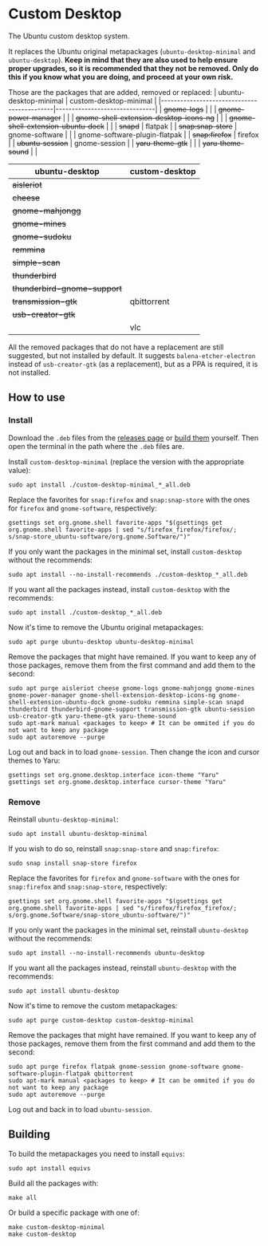 # Custom Desktop
The Ubuntu custom desktop system.

It replaces the Ubuntu original metapackages (`ubuntu-desktop-minimal` and `ubuntu-desktop`). **Keep in mind that they are also used to help ensure proper upgrades, so it is recommended that they not be removed. Only do this if you know what you are doing, and proceed at your own risk.**

Those are the packages that are added, removed or replaced:
| ubuntu-desktop-minimal                     | custom-desktop-minimal        |
|--------------------------------------------|-------------------------------|
| ~~gnome-logs~~                             |                               |
| ~~gnome-power-manager~~                    |                               |
| ~~gnome-shell-extension-desktop-icons-ng~~ |                               |
| ~~gnome-shell-extension-ubuntu-dock~~      |                               |
| ~~snapd~~                                  | flatpak                       |
| ~~snap:snap-store~~                        | gnome-software                |
|                                            | gnome-software-plugin-flatpak |
| ~~snap:firefox~~                           | firefox                       |
| ~~ubuntu-session~~                         | gnome-session                 |
| ~~yaru-theme-gtk~~                         |                               |
| ~~yaru-theme-sound~~                       |                               |

| ubuntu-desktop                | custom-desktop |
|-------------------------------|----------------|
| ~~aisleriot~~                 |                |
| ~~cheese~~                    |                |
| ~~gnome-mahjongg~~            |                |
| ~~gnome-mines~~               |                |
| ~~gnome-sudoku~~              |                |
| ~~remmina~~                   |                |
| ~~simple-scan~~               |                |
| ~~thunderbird~~               |                |
| ~~thunderbird-gnome-support~~ |                |
| ~~transmission-gtk~~          | qbittorrent    |
| ~~usb-creator-gtk~~           |                |
|                               | vlc            |

All the removed packages that do not have a replacement are still suggested, but not installed by default. It suggests `balena-etcher-electron` instead of `usb-creator-gtk` (as a replacement), but as a PPA is required, it is not installed.

## How to use
### Install
Download the `.deb` files from the [releases page](https://github.com/natanjunges/custom-desktop/releases) or [build them](#Building) yourself. Then open the terminal in the path where the `.deb` files are.

Install `custom-desktop-minimal` (replace the version with the appropriate value):
```shell
sudo apt install ./custom-desktop-minimal_*_all.deb
```

Replace the favorites for `snap:firefox` and `snap:snap-store` with the ones for `firefox` and `gnome-software`, respectively:
```shell
gsettings set org.gnome.shell favorite-apps "$(gsettings get org.gnome.shell favorite-apps | sed "s/firefox_firefox/firefox/; s/snap-store_ubuntu-software/org.gnome.Software/")"
```

If you only want the packages in the minimal set, install `custom-desktop` without the recommends:
```shell
sudo apt install --no-install-recommends ./custom-desktop_*_all.deb
```

If you want all the packages instead, install `custom-desktop` with the recommends:
```shell
sudo apt install ./custom-desktop_*_all.deb
```

Now it's time to remove the Ubuntu original metapackages:
```shell
sudo apt purge ubuntu-desktop ubuntu-desktop-minimal
```

Remove the packages that might have remained. If you want to keep any of those packages, remove them from the first command and add them to the second:
```shell
sudo apt purge aisleriot cheese gnome-logs gnome-mahjongg gnome-mines gnome-power-manager gnome-shell-extension-desktop-icons-ng gnome-shell-extension-ubuntu-dock gnome-sudoku remmina simple-scan snapd thunderbird thunderbird-gnome-support transmission-gtk ubuntu-session usb-creator-gtk yaru-theme-gtk yaru-theme-sound
sudo apt-mark manual <packages to keep> # It can be ommited if you do not want to keep any package
sudo apt autoremove --purge
```

Log out and back in to load `gnome-session`. Then change the icon and cursor themes to Yaru:
```shell
gsettings set org.gnome.desktop.interface icon-theme "Yaru"
gsettings set org.gnome.desktop.interface cursor-theme "Yaru"
```

### Remove
Reinstall `ubuntu-desktop-minimal`:
```shell
sudo apt install ubuntu-desktop-minimal
```

If you wish to do so, reinstall `snap:snap-store` and `snap:firefox`:
```shell
sudo snap install snap-store firefox
```

Replace the favorites for `firefox` and `gnome-software` with the ones for `snap:firefox` and `snap:snap-store`, respectively:
```shell
gsettings set org.gnome.shell favorite-apps "$(gsettings get org.gnome.shell favorite-apps | sed "s/firefox/firefox_firefox/; s/org.gnome.Software/snap-store_ubuntu-software/")"
```

If you only want the packages in the minimal set, reinstall `ubuntu-desktop` without the recommends:
```shell
sudo apt install --no-install-recommends ubuntu-desktop
```

If you want all the packages instead, reinstall `ubuntu-desktop` with the recommends:
```shell
sudo apt install ubuntu-desktop
```

Now it's time to remove the custom metapackages:
```shell
sudo apt purge custom-desktop custom-desktop-minimal
```

Remove the packages that might have remained. If you want to keep any of those packages, remove them from the first command and add them to the second:
```shell
sudo apt purge firefox flatpak gnome-session gnome-software gnome-software-plugin-flatpak qbittorrent
sudo apt-mark manual <packages to keep> # It can be ommited if you do not want to keep any package
sudo apt autoremove --purge
```

Log out and back in to load `ubuntu-session`.

## Building
To build the metapackages you need to install `equivs`:
```shell
sudo apt install equivs
```

Build all the packages with:
```shell
make all
```

Or build a specific package with one of:
```shell
make custom-desktop-minimal
make custom-desktop
```
